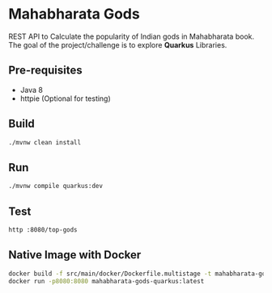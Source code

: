 # Mahabharata Gods

REST API to Calculate the popularity of Indian gods in Mahabharata book. 
The goal of the project/challenge is to explore **Quarkus** Libraries.


## Pre-requisites

- Java 8
- httpie (Optional for testing)

## Build

```bash
./mvnw clean install
```

## Run

```bash
./mvnw compile quarkus:dev
```

## Test 
```bash
http :8080/top-gods
```

## Native Image with Docker 
```bash
docker build -f src/main/docker/Dockerfile.multistage -t mahabharata-gods-quarkus .
docker run -p8080:8080 mahabharata-gods-quarkus:latest
```